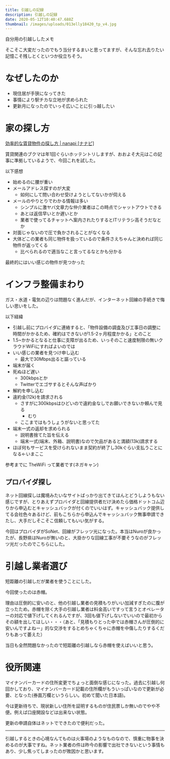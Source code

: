 ```yaml
---
title: 引越しの記録
description: 引越しの記録
date: 2020-05-12T10:40:47.688Z
thumbnail: /images/uploads/013elly18420_tp_v4.jpg
---
```

自分用の引越ししたメモ

そこそこ大変だったのでもう当分するまいと思ってますが、そんな忘れ去りたい記憶こそ残しとくといつか役立ちそう。

# なぜしたのか

- 現住居が手狭になってきた
- 事情により駅チカな立地が求められた
- 更新月になったのでいっそ広いことに引っ越したい

# 家の探し方

[効率的な賃貸物件の探し方 \| nanapi \[ナナピ\]](https://nanapi.jp/ja/286)

賃貸関連のブクマは年1回ぐらいホッテントリしますが、おおよそ大元はこの記事に準拠しているようで、今回これを試した。

以下感想
- 始めるのに腰が重い
- メールアドレス探すのが大変
  - 如何にして問い合わせ受けようとしてないかが伺える
- メールのやりとりでわかる情報は多い
  - シンプルに激ヤバ文章力な仲介業者はこの時点でシャットアウトできる
  - あとは返信早いとか遅いとか
  - 業者で使ってるチャットへ案内されたりするとITリテラシ高そうだなとか
- 対面じゃないので圧で負かされることがなくなる
- 大体どこの業者も同じ物件を扱っているので条件さえちゃんと決めれば同じ物件が返ってくる
  - 比べられるので適当なこと言ってるなとかも分かる

最終的にはいい感じの物件が見つかった

# インフラ整備まわり

ガス・水道・電気の辺りは問題なく進んだが、インターネット回線の手続きで悔しい思いをした。

以下経緯

- 引越し前にプロバイダに連絡すると、「物件設備の調査及び工事日の調整に時間がかかるため、確約はできないが1.5-2ヶ月程度かかる」とのこと
- 1.5~かかるとなると仕事に支障が出るため、いっそのこと速度制限の無いクラウドWiFiにすればよいのでは
- いい感じの業者を見つけ申し込む
  - 最大で30Mbps出ると謳っている
- 端末が届く
- 死ぬほど遅い
  - 300kbpsとか
  - Twitterでエゴサするとそんな声ばかり
- 解約を申し込む
- 違約金(12k)を請求される
  - さすがに300kbpsはひどいので違約金なしでお願いできないか頼んで見る
    - むり
  - ここまではもうしょうがないと思ってた
- 端末一式の返却を求められる
  - 説明書捨てた旨を伝える
  - 端末一式(端末、外箱、説明書)なので欠品があると満額(13k)請求する
- ほぼ何もサービスを受けられないまま契約が終了し30kぐらい支払うことになる←いまここ

参考までに TheWiFi って業者です(ネガキャン)

## プロバイダ探し

ネット回線探しは魔境みたいなサイトばっかり出てきてほんとどうしようもない感じですが、とりあえずプロバイダと回線提供者だけ決めたら価格ドットコム辺りから申込むとキャッシュバックが付くのでいいはず。キャッシュバック提供してる会社色々あるけど、前もこちらから申込んでキャッシュバック無事申請できたし、大手だしそこそこ信頼してもいい気がする。

今回はプロバイダがSoNet、回線がフレッツ光になった。本当はNuroが良かったが、長野県はNuroが無いのと、大掛かりな回線工事が不要そうなのがフレッツ光だったのでこちらにした。

# 引越し業者選び

短距離の引越しだが業者を使うことにした。

今回使ったのは赤帽。

理由は圧倒的に安いのと、他の引越し業者の見積もりがいい加減すぎたのに腹が立ったため。赤帽を除く大手の引越し業者は料金高いですって言うとオペレーターの対応で値下げしてくれるんですが、3回も値下げしないでいいので最初からその額を出してほしい・・・（あと、「見積もりとった中では赤帽さんが圧倒的に安いんですよねー」的な交渉をするとめちゃくちゃに赤帽を中傷したりするくだりもあって萎えた）

当日も全然問題なかったので短距離の引越しなら赤帽を使えばいいと思う。

# 役所関連

マイナンバーカードの住所変更でちょっと面倒な感じになった。過去に引越し何回かしており、マイナンバーカード記載の住所欄がもういっぱいなので更新が必要、となった(券面万欄というらしい。初めて聞いた日本語)。

今は更新待ちで、現状新しい住所を証明するものが住民票しか無いのでやや不便。例えば口座開設などは出来ない状態。

更新の申請自体はネットでできたので便利だった。

--- 

引越しするときの心境なんてものは火事場のようなものなので、慎重に物事を決めるのが大事ですね。ネット業者の件は昨今の影響で出社できないという事情もあり、少し焦ってしまったのが敗因かと思います。
